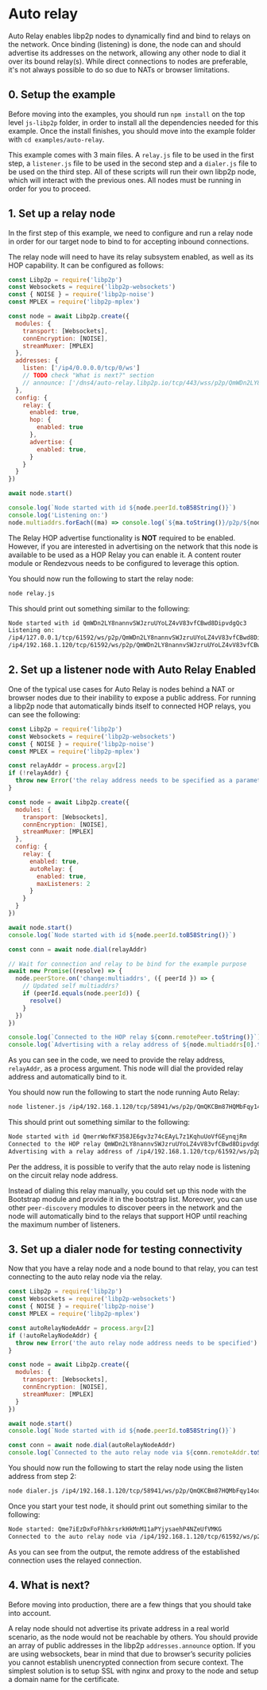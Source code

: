 # Auto relay

Auto Relay enables libp2p nodes to dynamically find and bind to relays on the network. Once binding (listening) is done, the node can and should advertise its addresses on the network, allowing any other node to dial it over its bound relay(s).
While direct connections to nodes are preferable, it's not always possible to do so due to NATs or browser limitations.

## 0. Setup the example

Before moving into the examples, you should run `npm install` on the top level `js-libp2p` folder, in order to install all the dependencies needed for this example. Once the install finishes, you should move into the example folder with `cd examples/auto-relay`.

This example comes with 3 main files. A `relay.js` file to be used in the first step, a `listener.js` file to be used in the second step and a `dialer.js` file to be used on the third step. All of these scripts will run their own libp2p node, which will interact with the previous ones. All nodes must be running in order for you to proceed.

## 1. Set up a relay node

In the first step of this example, we need to configure and run a relay node in order for our target node to bind to for accepting inbound connections.

The relay node will need to have its relay subsystem enabled, as well as its HOP capability. It can be configured as follows:

```js
const Libp2p = require('libp2p')
const Websockets = require('libp2p-websockets')
const { NOISE } = require('libp2p-noise')
const MPLEX = require('libp2p-mplex')

const node = await Libp2p.create({
  modules: {
    transport: [Websockets],
    connEncryption: [NOISE],
    streamMuxer: [MPLEX]
  },
  addresses: {
    listen: ['/ip4/0.0.0.0/tcp/0/ws']
    // TODO check "What is next?" section
    // announce: ['/dns4/auto-relay.libp2p.io/tcp/443/wss/p2p/QmWDn2LY8nannvSWJzruUYoLZ4vV83vfCBwd8DipvdgQc3']
  },
  config: {
    relay: {
      enabled: true,
      hop: {
        enabled: true
      },
      advertise: {
        enabled: true,
      }
    }
  }
})

await node.start()

console.log(`Node started with id ${node.peerId.toB58String()}`)
console.log('Listening on:')
node.multiaddrs.forEach((ma) => console.log(`${ma.toString()}/p2p/${node.peerId.toB58String()}`))
```

The Relay HOP advertise functionality is **NOT** required to be enabled. However, if you are interested in advertising on the network that this node is available to be used as a HOP Relay you can enable it. A content router module or Rendezvous needs to be configured to leverage this option.

You should now run the following to start the relay node:

```sh
node relay.js
```

This should print out something similar to the following:

```sh
Node started with id QmWDn2LY8nannvSWJzruUYoLZ4vV83vfCBwd8DipvdgQc3
Listening on:
/ip4/127.0.0.1/tcp/61592/ws/p2p/QmWDn2LY8nannvSWJzruUYoLZ4vV83vfCBwd8DipvdgQc3
/ip4/192.168.1.120/tcp/61592/ws/p2p/QmWDn2LY8nannvSWJzruUYoLZ4vV83vfCBwd8DipvdgQc3
```

## 2. Set up a listener node with Auto Relay Enabled

One of the typical use cases for Auto Relay is nodes behind a NAT or browser nodes due to their inability to expose a public address. For running a libp2p node that automatically binds itself to connected HOP relays, you can see the following:

```js
const Libp2p = require('libp2p')
const Websockets = require('libp2p-websockets')
const { NOISE } = require('libp2p-noise')
const MPLEX = require('libp2p-mplex')

const relayAddr = process.argv[2]
if (!relayAddr) {
  throw new Error('the relay address needs to be specified as a parameter')
}

const node = await Libp2p.create({
  modules: {
    transport: [Websockets],
    connEncryption: [NOISE],
    streamMuxer: [MPLEX]
  },
  config: {
    relay: {
      enabled: true,
      autoRelay: {
        enabled: true,
        maxListeners: 2
      }
    }
  }
})

await node.start()
console.log(`Node started with id ${node.peerId.toB58String()}`)

const conn = await node.dial(relayAddr)

// Wait for connection and relay to be bind for the example purpose
await new Promise((resolve) => {
  node.peerStore.on('change:multiaddrs', ({ peerId }) => {
    // Updated self multiaddrs?
    if (peerId.equals(node.peerId)) {
      resolve()
    }
  })
})

console.log(`Connected to the HOP relay ${conn.remotePeer.toString()}`)
console.log(`Advertising with a relay address of ${node.multiaddrs[0].toString()}/p2p/${node.peerId.toB58String()}`)
```

As you can see in the code, we need to provide the relay address, `relayAddr`, as a process argument. This node will dial the provided relay address and automatically bind to it.

You should now run the following to start the node running Auto Relay:

```sh
node listener.js /ip4/192.168.1.120/tcp/58941/ws/p2p/QmQKCBm87HQMbFqy14oqC85pMmnRrj6iD46ggM6reqNpsd
```

This should print out something similar to the following:

```sh
Node started with id QmerrWofKF358JE6gv3z74cEAyL7z1KqhuUoVfGEynqjRm
Connected to the HOP relay QmWDn2LY8nannvSWJzruUYoLZ4vV83vfCBwd8DipvdgQc3
Advertising with a relay address of /ip4/192.168.1.120/tcp/61592/ws/p2p/QmWDn2LY8nannvSWJzruUYoLZ4vV83vfCBwd8DipvdgQc3/p2p-circuit/p2p/QmerrWofKF358JE6gv3z74cEAyL7z1KqhuUoVfGEynqjRm
```

Per the address, it is possible to verify that the auto relay node is listening on the circuit relay node address.

Instead of dialing this relay manually, you could set up this node with the Bootstrap module and provide it in the bootstrap list. Moreover, you can use other `peer-discovery` modules to discover peers in the network and the node will automatically bind to the relays that support HOP until reaching the maximum number of listeners.

## 3. Set up a dialer node for testing connectivity

Now that you have a relay node and a node bound to that relay, you can test connecting to the auto relay node via the relay.

```js
const Libp2p = require('libp2p')
const Websockets = require('libp2p-websockets')
const { NOISE } = require('libp2p-noise')
const MPLEX = require('libp2p-mplex')

const autoRelayNodeAddr = process.argv[2]
if (!autoRelayNodeAddr) {
  throw new Error('the auto relay node address needs to be specified')
}

const node = await Libp2p.create({
  modules: {
    transport: [Websockets],
    connEncryption: [NOISE],
    streamMuxer: [MPLEX]
  }
})

await node.start()
console.log(`Node started with id ${node.peerId.toB58String()}`)

const conn = await node.dial(autoRelayNodeAddr)
console.log(`Connected to the auto relay node via ${conn.remoteAddr.toString()}`)
```

You should now run the following to start the relay node using the listen address from step 2:

```sh
node dialer.js /ip4/192.168.1.120/tcp/58941/ws/p2p/QmQKCBm87HQMbFqy14oqC85pMmnRrj6iD46ggM6reqNpsd
```

Once you start your test node, it should print out something similar to the following:

```sh
Node started: Qme7iEzDxFoFhhkrsrkHkMnM11aPYjysaehP4NZeUfVMKG
Connected to the auto relay node via /ip4/192.168.1.120/tcp/61592/ws/p2p/QmWDn2LY8nannvSWJzruUYoLZ4vV83vfCBwd8DipvdgQc3/p2p-circuit/p2p/QmerrWofKF358JE6gv3z74cEAyL7z1KqhuUoVfGEynqjRm
```

As you can see from the output, the remote address of the established connection uses the relayed connection.

## 4. What is next?

Before moving into production, there are a few things that you should take into account.

A relay node should not advertise its private address in a real world scenario, as the node would not be reachable by others. You should provide an array of public addresses in the libp2p `addresses.announce` option. If you are using websockets, bear in mind that due to browser’s security policies you cannot establish unencrypted connection from secure context. The simplest solution is to setup SSL with nginx and proxy to the node and setup a domain name for the certificate.
